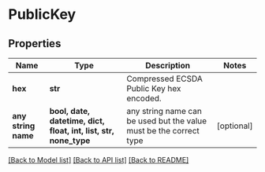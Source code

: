 # PublicKey


## Properties
Name | Type | Description | Notes
------------ | ------------- | ------------- | -------------
**hex** | **str** | Compressed ECSDA Public Key hex encoded. | 
**any string name** | **bool, date, datetime, dict, float, int, list, str, none_type** | any string name can be used but the value must be the correct type | [optional]

[[Back to Model list]](../README.md#documentation-for-models) [[Back to API list]](../README.md#documentation-for-api-endpoints) [[Back to README]](../README.md)


